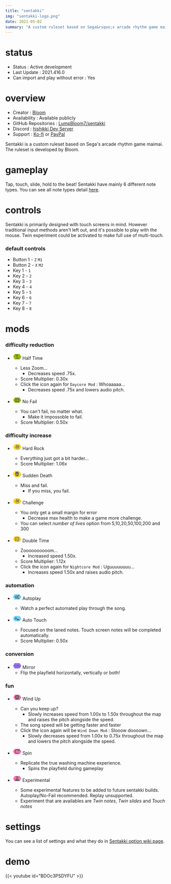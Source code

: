 ```yaml
---
title: "sentakki"
img: "sentakki-logo.png"
date: 2021-05-02
summary: "A custom ruleset based on Sega&rsquo;s arcade rhythm game maimai"
---
```


# status

- Status : Active development
- Last Update : 2021.416.0
- Can import and play without error : Yes

# overview

- Creator : [Bloom](https://github.com/LumpBloom7)
- Availability : Available publicly
- GitHub Repositories : [LumpBloom7/sentakki](https://github.com/LumpBloom7/sentakki)
- Discord : [hishikki Dev Server](https://discord.gg/CQPNADu)
- Support : [Ko-fi](https://ko-fi.com/bloom) or [PayPal](https://www.paypal.com/paypalme/DerrickTimmermans)

Sentakki is a custom ruleset based on Sega's arcade rhythm game maimai. The ruleset is developed by Bloom.

# gameplay

Tap, touch, slide, hold to the beat! Sentakki have mainly 6 different note types. You can see all note types detail [here](https://github.com/LumpBloom7/sentakki/wiki/Note-types).

# controls

Sentakki is primarily designed with touch screens in mind. However traditional input methods aren't left out, and it's possible to play with the mouse. Twin experiment could be activated to make full use of multi-touch.

### default controls

- Button 1 - `Z` `M1`
- Button 2 - `X` `M2`
- Key 1 - `1`
- Key 2 - `2`
- Key 3 - `3`
- Key 4 - `4`
- Key 5 - `5`
- Key 6 - `6`
- Key 7 - `7`
- Key 8 - `8`

# mods

### difficulty reduction

- ![Half Time Icon](mod-icon/half-time-mod.png) Half Time
  - Less Zoom...
    - Decreases speed .75x.
  - Score Multiplier: 0.30x
  - Click the icon again for `Daycore Mod` : Whoaaaaa...
    - Decreases speed .75x and lowers audio pitch.

- ![No Fail Icon](mod-icon/no-fail-mod.png) No Fail
  - You can't fail, no matter what.
    - Make it impossoble to fail.
  - Score Multiplier: 0.50x

### difficulty increase

- ![Hard Rock Icon](mod-icon/hard-rock-mod.png) Hard Rock
  - Everything just got a bit harder...
  - Score Multiplier: 1.06x

- ![Sudden Death Icon](mod-icon/sudden-death-mod.png) Sudden Death
  - Miss and fail.
    - If you miss, you fail.

- ![Challenge Icon](mod-icon/hard-rock-mod.png) Challenge
  - You only get a small margin for error
    - Decrease max health to make a game more challenge.
  - You can select *number of lives* option from 5,10,20,50,100,200 and 300

- ![Double Time Icon](mod-icon/double-time-mod.png) Double Time
  - Zoooooooooom...
    - Increased speed 1.50x.
  - Score Multiplier: 1.12x
  - Click the icon again for `Nightcore Mod` : Uguuuuuuuu...
    - Increases speed 1.50x and raises audio pitch.

### automation

- ![Autoplay Icon](mod-icon/autoplay-mod.png) Autoplay
  - Watch a perfect automated play through the song.

- ![Auto Touch Icon](mod-icon/auto-touch-mod.png) Auto Touch
  - Focused on the laned notes. Touch screen notes will be completed automatically.
  - Score Multiplier: 0.50x

### conversion

- ![Mirror Icon](mod-icon/mirror-mod.png) Mirror
  - Flip the playfield horizontally, vertically or both!

### fun

- ![Wind Up Icon](mod-icon/wind-up-mod.png) Wind Up
  - Can you keep up?
    - Slowly increases speed from 1.00x to 1.50x throughout the map and raises the pitch alongside the speed.
  - The song speed will be getting faster and faster
  - Click the icon again will be `Wind Down Mod` : Slooow doooown...
    - Slowly decreases speed from 1.00x to 0.75x throughout the map and lowers the pitch alongside the speed.

- ![Spin Icon](mod-icon/spin-mod.png) Spin
  - Replicate the true washing machine experience.
    - Spins the playfield during gameplay

- ![Experimental Icon](mod-icon/experimental-mod.png) Experimental
  - Some experimental features to be added to future sentakki builds. Autoplay/No-Fail recommended. Replay unsupported.
  - Experiment that are availables are *Twin notes*, *Twin slides* and *Touch notes*

# settings

You can see a list of settings and what they do in [Sentakki option wiki page](https://github.com/LumpBloom7/sentakki/wiki/Options).

# demo

{{< youtube id="BDOc3PSDYFU" >}}

